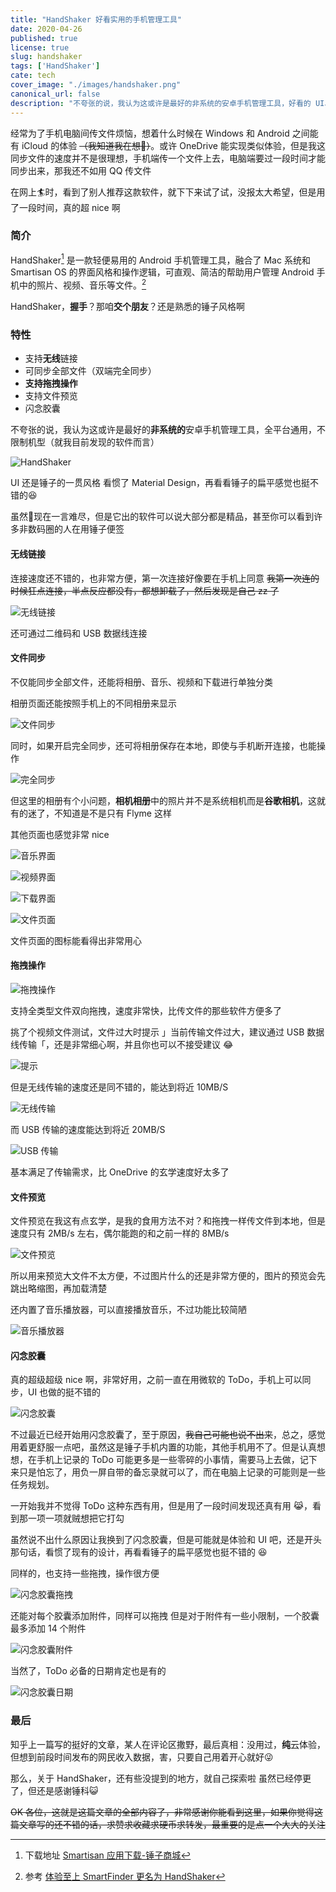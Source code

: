 ```yaml
---
title: "HandShaker 好看实用的手机管理工具"
date: 2020-04-26
published: true
license: true
slug: handshaker
tags: ['HandShaker']
cate: tech
cover_image: "./images/handshaker.png"
canonical_url: false
description: "不夸张的说，我认为这或许是最好的非系统的安卓手机管理工具，好看的 UI、舒适的体验，至少我目前还没有找到一个既免费又有与之相同体验的软件"
---
```



经常为了手机电脑间传文件烦恼，想着什么时候在 Windows 和 Android 之间能有 iCloud 的体验 ~~（我知道我在想:peach:）~~。或许 OneDrive 能实现类似体验，但是我这同步文件的速度并不是很理想，手机端传一个文件上去，电脑端要过一段时间才能同步出来，那我还不如用 QQ 传文件

在网上:surfer:时，看到了别人推荐这款软件，就下下来试了试，没报太大希望，但是用了一段时间，真的超 nice 啊

### 简介

HandShaker[^1] 是一款轻便易用的 Android 手机管理工具，融合了 Mac 系统和 Smartisan OS 的界面风格和操作逻辑，可直观、简洁的帮助用户管理 Android 手机中的照片、视频、音乐等文件。[^2]

HandShaker，**握手**？那咱**交个朋友**？还是熟悉的锤子风格啊

### 特性

- 支持**无线**链接
- 可同步全部文件（双端完全同步）
- **支持拖拽操作**
- 支持文件预览
- 闪念胶囊

不夸张的说，我认为这或许是最好的**非系统的**安卓手机管理工具，全平台通用，不限制机型（就我目前发现的软件而言）

![HandShaker](https://rmt.dogedoge.com/fetch/royce/storage/17291/01.png?w=1280&fmt=webp)

UI 还是锤子的一贯风格
看惯了 Material Design，再看看锤子的扁平感觉也挺不错的:laughing:

虽然:hammer:现在一言难尽，但是它出的软件可以说大部分都是精品，甚至你可以看到许多非数码圈的人在用锤子便签

#### 无线链接

连接速度还不错的，也非常方便，第一次连接好像要在手机上同意
~~我第一次连的时候狂点连接，半点反应都没有，都想卸载了，然后发现是自己 zz 了~~

![无线链接](https://rmt.dogedoge.com/fetch/royce/storage/17291/02.gif?w=1280)

还可通过二维码和 USB 数据线连接

#### 文件同步

不仅能同步全部文件，还能将相册、音乐、视频和下载进行单独分类

相册页面还能按照手机上的不同相册来显示

![文件同步](https://rmt.dogedoge.com/fetch/royce/storage/17291/03.png?w=1280&fmt=webp)

同时，如果开启完全同步，还可将相册保存在本地，即使与手机断开连接，也能操作

![完全同步](https://rmt.dogedoge.com/fetch/royce/storage/17291/04.png?w=1280&fmt=webp)

但这里的相册有个小问题，**相机相册**中的照片并不是系统相机而是**谷歌相机**，这就有的迷了，不知道是不是只有 Flyme 这样

其他页面也感觉非常 nice

![音乐界面](https://rmt.dogedoge.com/fetch/royce/storage/17291/05.png?w=1280&fmt=webp)

![视频界面](https://rmt.dogedoge.com/fetch/royce/storage/17291/06.png?w=1280&fmt=webp)

![下载界面](https://rmt.dogedoge.com/fetch/royce/storage/17291/07.png?w=1280&fmt=webp)

![文件页面](https://rmt.dogedoge.com/fetch/royce/storage/17291/08.png?w=1280&fmt=webp)

文件页面的图标能看得出非常用心

#### 拖拽操作

![拖拽操作](https://rmt.dogedoge.com/fetch/royce/storage/17291/09.gif?w=1280)

支持全类型文件双向拖拽，速度非常快，比传文件的那些软件方便多了

挑了个视频文件测试，文件过大时提示 」当前传输文件过大，建议通过 USB 数据线传输「，还是非常细心啊，并且你也可以不接受建议 :joy:

![提示](https://rmt.dogedoge.com/fetch/royce/storage/17291/10.png?w=1280&fmt=webp)

但是无线传输的速度还是同不错的，能达到将近 10MB/S

![无线传输](https://rmt.dogedoge.com/fetch/royce/storage/17291/11.png?w=1280&fmt=webp)

而 USB 传输的速度能达到将近 20MB/S

![USB 传输](https://rmt.dogedoge.com/fetch/royce/storage/17291/12.png?w=1280&fmt=webp)

基本满足了传输需求，比 OneDrive 的玄学速度好太多了

#### 文件预览

文件预览在我这有点玄学，是我的食用方法不对？和拖拽一样传文件到本地，但是速度只有 2MB/s 左右，偶尔能跑的和之前一样的 8MB/s

![文件预览](https://rmt.dogedoge.com/fetch/royce/storage/17291/13.png?w=1280&fmt=webp)

所以用来预览大文件不太方便，不过图片什么的还是非常方便的，图片的预览会先跳出略缩图，再加载清楚

还内置了音乐播放器，可以直接播放音乐，不过功能比较简陋

![音乐播放器](https://rmt.dogedoge.com/fetch/royce/storage/17291/14.png?w=1280&fmt=webp)

#### 闪念胶囊

真的超级超级 nice 啊，非常好用，之前一直在用微软的 ToDo，手机上可以同步，UI 也做的挺不错的

![闪念胶囊](https://rmt.dogedoge.com/fetch/royce/storage/17291/15.png?w=1280&fmt=webp)

不过最近已经开始用闪念胶囊了，至于原因，~~我自己可能也说不出来~~，总之，感觉用着更舒服一点吧，虽然这是锤子手机内置的功能，其他手机用不了。但是认真想想，在手机上记录的 ToDo 可能更多是一些零碎的小事情，需要马上去做，记下来只是怕忘了，用负一屏自带的备忘录就可以了，而在电脑上记录的可能则是一些任务规划。

一开始我并不觉得 ToDo 这种东西有用，但是用了一段时间发现还真有用 :joy_cat:，看到那一项一项就贼想把它打勾

虽然说不出什么原因让我换到了闪念胶囊，但是可能就是体验和 UI 吧，还是开头那句话，看惯了现有的设计，再看看锤子的扁平感觉也挺不错的 :laughing:

同样的，也支持一些拖拽，操作很方便

![闪念胶囊拖拽](https://rmt.dogedoge.com/fetch/royce/storage/17291/16.gif?w=1280)

还能对每个胶囊添加附件，同样可以拖拽
但是对于附件有一些小限制，一个胶囊最多添加 14 个附件

![闪念胶囊附件](https://rmt.dogedoge.com/fetch/royce/storage/17291/17.gif?w=1280)

当然了，ToDo 必备的日期肯定也是有的

![闪念胶囊日期](https://rmt.dogedoge.com/fetch/royce/storage/17291/18.png?w=1280&fmt=webp)

### 最后

知乎上一篇写的挺好的文章，某人在评论区撒野，最后真相：没用过，**纯**云体验，但想到前段时间发布的网民收入数据，害，只要自己用着开心就好:stuck_out_tongue_winking_eye:

那么，关于 HandShaker，还有些没提到的地方，就自己探索啦
虽然已经停更了，但还是感谢锤科:smiley_cat:

~~OK 各位，这就是这篇文章的全部内容了，非常感谢你能看到这里，如果你觉得这篇文章写的还不错的话，求赞求收藏求硬币求转发，最重要的是点一个大大的关注~~

[^1]: 下载地址 [Smartisan 应用下载-锤子商城](https://www.smartisan.com/apps/#/handshaker)
[^2]: 参考 [体验至上 SmartFinder 更名为 HandShaker](http://www.cnmo.com/news/551241.html)
